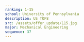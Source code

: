 ```yaml
---
ranking: 1-15
school: University of Pennsylvania
description: US TOP8
src: /assets/offer_update/115.jpg
major: Mechanical Engineering
sequence: 37
---
```

